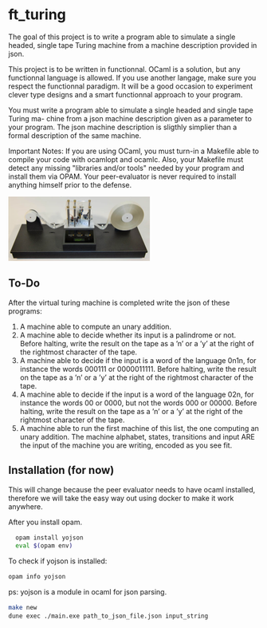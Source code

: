 
# ft_turing

The goal of this project is to write a program able to simulate a single headed, single tape Turing machine from a machine description provided in json.

This project is to be written in functionnal. OCaml is a solution, but any functionnal language is allowed. If you use another langage, make sure you respect the functionnal paradigm. It will be a good occasion to experiment clever type designs and a smart functionnal approach to your program.

You must write a program able to simulate a single headed and single tape Turing ma- chine from a json machine description given as a parameter to your program. The json machine description is sligthly simplier than a formal description of the same machine.

Important Notes:
If you are using OCaml, you must turn-in a Makefile able to compile your code with ocamlopt and ocamlc. Also, your Makefile must detect any missing "libraries and/or tools" needed by your program and install them via OPAM. Your peer-evaluator is never required to install anything himself prior to the defense.

![App Screenshot](https://raw.githubusercontent.com/oyumusak/ft_turing/main/turing.png)
## To-Do
After the virtual turing machine is completed write the json of these programs:
1. A machine able to compute an unary addition.
2. A machine able to decide whether its input is a palindrome or not. Before halting, write the result on the tape as a ’n’ or a ’y’ at the right of the rightmost character of the tape.
3. A machine able to decide if the input is a word of the language 0n1n, for instance the words 000111 or 0000011111. Before halting, write the result on the tape as a ’n’ or a ’y’ at the right of the rightmost character of the tape.
4. A machine able to decide if the input is a word of the language 02n, for instance the words 00 or 0000, but not the words 000 or 00000. Before halting, write the result on the tape as a ’n’ or a ’y’ at the right of the rightmost character of the tape.
5. A machine able to run the first machine of this list, the one computing an unary addition. The machine alphabet, states, transitions and input ARE the input of the machine you are writing, encoded as you see fit.


## Installation (for now)
This will change because the peer evaluator needs to have ocaml installed, therefore we will take the easy way out using docker to make it work anywhere.

After you install opam.

```bash
  opam install yojson
  eval $(opam env)

```
To check if yojson is installed:

```bash
opam info yojson
```
ps: yojson is a module in ocaml for json parsing.
```bash
make new
dune exec ./main.exe path_to_json_file.json input_string
```


